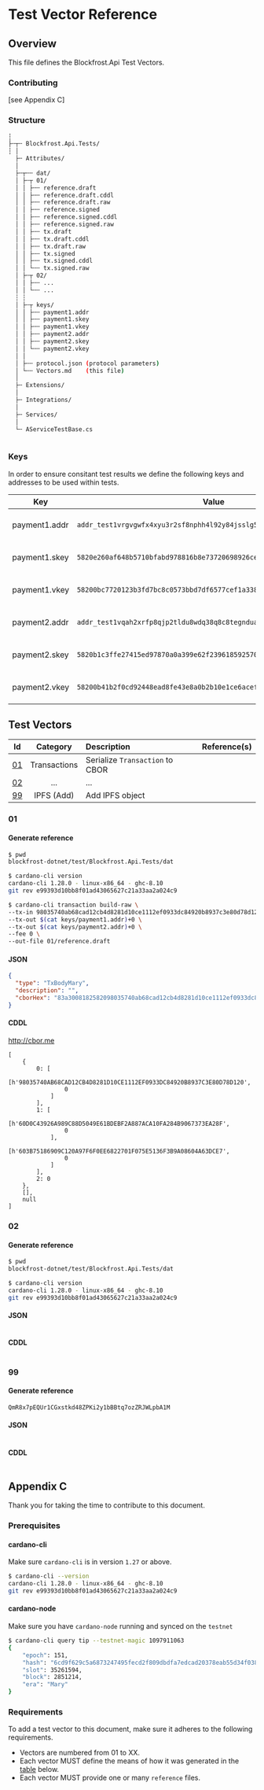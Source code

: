 ﻿# Test Vector Reference

## Overview

This file defines the Blockfrost.Api Test Vectors.

### Contributing

[see Appendix C]

### Structure

```bash
┆
├╌┬╌ Blockfrost.Api.Tests/
┆ │
  ├╌ Attributes/
  │
  ├╌┬╌╌ dat/
  │ ├╌┬ 01/
  │ │ ├╌╌ reference.draft       
  │ │ ├╌╌ reference.draft.cddl  
  │ │ ├╌╌ reference.draft.raw   
  │ │ ├╌╌ reference.signed
  │ │ ├╌╌ reference.signed.cddl
  │ │ ├╌╌ reference.signed.raw
  │ │ ├╌╌ tx.draft              
  │ │ ├╌╌ tx.draft.cddl         
  │ │ ├╌╌ tx.draft.raw          
  │ │ ├╌╌ tx.signed
  │ │ ├╌╌ tx.signed.cddl
  │ │ └╌╌ tx.signed.raw
  │ ├╌┬ 02/
  │ │ ├╌╌ ...
  │ │ └╌╌ ...
  ┆ ┆ 
  │ ├╌┬ keys/
  │ │ ├╌╌ payment1.addr
  │ │ ├╌╌ payment1.skey
  │ │ ├╌╌ payment1.vkey
  │ │ ├╌╌ payment2.addr
  │ │ ├╌╌ payment2.skey
  │ │ └╌╌ payment2.vkey
  │ │
  │ ├╌╌ protocol.json (protocol parameters)
  │ └╌╌ Vectors.md    (this file)  
  │
  ├╌ Extensions/
  │
  ├╌ Integrations/
  │
  ├╌ Services/
  │
  └╌ AServiceTestBase.cs
  
```

### Keys

In order to ensure consitant test results we define the following keys and addresses to be used within tests.

|Key|Value|Comment|
|-|-|-|
|payment1.addr|`addr_test1vrgvgwfx4xyu3r2sf8nphh4l92y84jsslg5yhyr8xul29rczf3alu`|Address of Wallet A|
|payment1.skey|`5820e260af648b5710bfabd978816b8e73720698926cec799ef9c0a5671b396b9202`|Private Key of Wallet A|
|payment1.vkey|`58200bc7720123b3fd7bc8c0573bbd7df6577cef1a3385ab79959d1319d373f5ebe1`|Public Key of Wallet A|
|payment2.addr|`addr_test1vqah2xrfp8qjp2tldu8wdq38q8c8tegnduae5zrqff3aeec7g467q`|Address of Wallet B|
|payment2.skey|`5820b1c3ffe27415ed97870a0a399e62f2396185925700c7e8058f775bf63ba9caf4`|Private Key of Wallet B|
|payment2.vkey|`58200b41b2f0cd92448ead8fe43e8a0b2b10e1ce6aceffcc6d5543479a5ffa52d149`|Public Key of Wallet B|

## Test Vectors

| Id        | Category        | Description                     | Reference(s) |
|-----------|:---------------:|:--------------------------------|-|
| [01](#01) | Transactions    | Serialize `Transaction` to CBOR | |
| [02](#02) | ...             | ...                             | |
| [99](#99) | IPFS (Add)      | Add IPFS object                 | |


### 01

#### Generate reference

```bash
$ pwd
blockfrost-dotnet/test/Blockfrost.Api.Tests/dat

$ cardano-cli version
cardano-cli 1.28.0 - linux-x86_64 - ghc-8.10
git rev e99393d10bb8f01ad43065627c21a33aa2a024c9

$ cardano-cli transaction build-raw \
--tx-in 98035740ab68cad12cb4d8281d10ce1112ef0933dc84920b8937c3e80d78d120#0 \
--tx-out $(cat keys/payment1.addr)+0 \
--tx-out $(cat keys/payment2.addr)+0 \
--fee 0 \
--out-file 01/reference.draft
```

#### JSON

```json
{
  "type": "TxBodyMary",
  "description": "",
  "cborHex": "83a3008182582098035740ab68cad12cb4d8281d10ce1112ef0933dc84920b8937c3e80d78d12000018282581d60d0c43926a989c88d5049e61bdebf2a887aca10fa284b9067373ea28f0082581d603b75186909c120a97f6f0ee6822701f075e5136f3b9a08604a63dce70002009ffff6"
}
```

#### CDDL

<http://cbor.me>

```cddl
[
    {
        0: [
            [h'98035740AB68CAD12CB4D8281D10CE1112EF0933DC84920B8937C3E80D78D120',
                0
            ]
        ],
        1: [
            [h'60D0C43926A989C88D5049E61BDEBF2A887ACA10FA284B9067373EA28F',
                0
            ],
            [h'603B75186909C120A97F6F0EE6822701F075E5136F3B9A08604A63DCE7',
                0
            ]
        ],
        2: 0
    },
    [],
    null
]
```

### 02

#### Generate reference

```bash
$ pwd
blockfrost-dotnet/test/Blockfrost.Api.Tests/dat

$ cardano-cli version
cardano-cli 1.28.0 - linux-x86_64 - ghc-8.10
git rev e99393d10bb8f01ad43065627c21a33aa2a024c9
```

#### JSON

```json

```

#### CDDL

```cddl

```

### 99

#### Generate reference

```bash
QmR8x7pEQUr1CGxstkd48ZPKi2y1bBBtq7ozZRJWLpbA1M
```

#### JSON

```json

```

#### CDDL

```cddl
```

## Appendix C

Thank you for taking the time to contribute to this document.

### Prerequisites

#### cardano-cli

Make sure `cardano-cli` is in version `1.27` or above.

```sh
$ cardano-cli --version
cardano-cli 1.28.0 - linux-x86_64 - ghc-8.10
git rev e99393d10bb8f01ad43065627c21a33aa2a024c9
```

#### cardano-node

Make sure you have `cardano-node` running and synced on the `testnet`

```sh
$ cardano-cli query tip --testnet-magic 1097911063
{
    "epoch": 151,
    "hash": "6cd9f629c5a6873247495fecd2f809dbdfa7edcad20378eab55d34f038ffe047",
    "slot": 35261594,
    "block": 2851214,
    "era": "Mary"
}
```

### Requirements

To add a test vector to this document, make sure it adheres to the following requirements.

* Vectors are numbered from 01 to XX.
* Each vector MUST define the means of how it was generated in the [table](#test-vectors) below.
* Each vector MUST provide one or many `reference` files.
